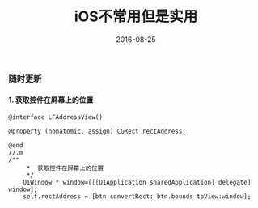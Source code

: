 ﻿---
layout: post
title: "iOS不常用但是实用"
date: 2016-08-25 
categories: iOS
comments: false
tags: OC
---
### 随时更新
#### 1. 获取控件在屏幕上的位置
<!-- more -->
```
@interface LFAddressView()

@property (nonatomic, assign) CGRect rectAddress;

@end
//.m
/**
     *  获取控件在屏幕上的位置
     */
    UIWindow * window=[[[UIApplication sharedApplication] delegate] window];
    self.rectAddress = [btn convertRect: btn.bounds toView:window];
```



